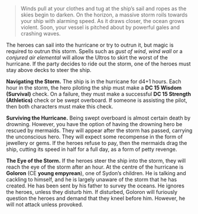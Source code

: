 > Winds pull at your clothes and tug at the ship’s sail and ropes as the skies begin to darken. On the horizon, a massive storm roils towards your ship with alarming speed. As it draws closer, the ocean grows violent. Soon, your vessel is pitched about by powerful gales and crashing waves.

The heroes can sail into the hurricane or try to outrun it, but magic is required to outrun this storm. Spells such as *gust of wind*, *wind wall* or a *conjured air elemental* will allow the Ultros to skirt the worst of the hurricane. If the party decides to ride out the storm, one of the heroes must stay above decks to steer the ship.

**Navigating the Storm.** The ship is in the hurricane for d4+1 hours. Each hour in the storm, the hero piloting the ship must make a **DC 15 Wisdom (Survival)** check. On a failure, they must make a successful **DC 15 Strength (Athletics)** check or be swept overboard. If someone is assisting the pilot, then both characters must make this check.

**Surviving the Hurricane.** Being swept overboard is almost certain death by drowning. However, you have the option of having the drowning hero be rescued by mermaids. They will appear after the storm has passed, carrying the unconscious hero. They will expect some recompense in the form of jewellery or gems. If the heroes refuse to pay, then the mermaids drag the ship, cutting its speed in half for a full day, as a form of petty revenge.

**The Eye of the Storm.** If the heroes steer the ship into the storm, they will reach the eye of the storm after an hour. At the centre of the hurricane is **Goloron** (CE **young empyrean**), one of Sydon’s children. He is talking and cackling to himself, and he is largely unaware of the storm that he has created. He has been sent by his father to survey the oceans. He ignores the heroes, unless they disturb him. If disturbed, Goloron will furiously question the heroes and demand that they kneel before him. However, he will not attack unless provoked.